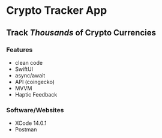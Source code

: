 # Crypto Tracker App #

## Track *Thousands* of Crypto Currencies ##

### Features ###

- clean code
- SwiftUI
- async/await
- API (coingecko)
- MVVM
- Haptic Feedback

### Software/Websites  ###

- XCode 14.0.1
- Postman